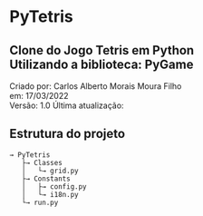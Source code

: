 # PyTetris
Clone do Jogo Tetris em Python<br />
Utilizando a biblioteca: PyGame
-------
Criado por: Carlos Alberto Morais Moura Filho<br />
em: 17/03/2022<br />
Versão: 1.0
Última atualização: 

## Estrutura do projeto
```
→ PyTetris
   ├→ Classes
   │   └→ grid.py
   ├→ Constants
   │   ├→ config.py
   │   └→ i18n.py
   └→ run.py
```